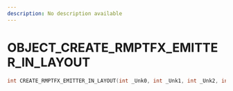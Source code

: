 ```yaml
---
description: No description available 
---
```


# OBJECT\_CREATE_RMPTFX_EMITTER_IN_LAYOUT

```cpp
int CREATE_RMPTFX_EMITTER_IN_LAYOUT(int _Unk0, int _Unk1, int _Unk2, int _Unk3, int _Unk4, int _Unk5);
```